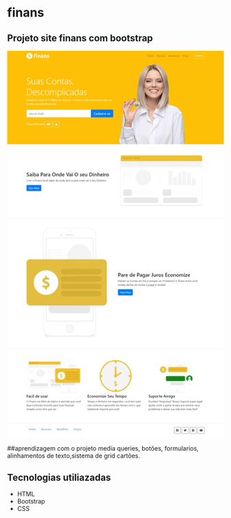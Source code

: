 # finans

## Projeto site finans com bootstrap
![projeto_finans](img/finans.jpeg)

##aprendizagem com o projeto
media queries, botões, formularios, alinhamentos de texto,sistema de grid cartões.

## Tecnologias utiliazadas
* HTML
* Bootstrap
* CSS
